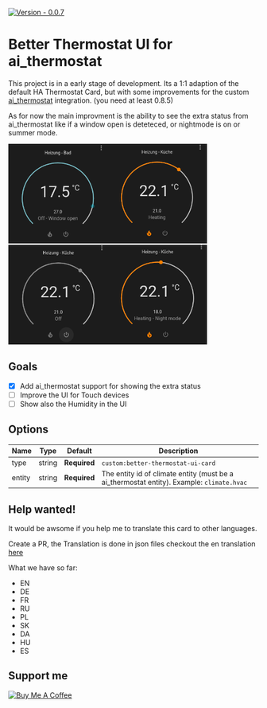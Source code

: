 [![Version - 0.0.7](https://img.shields.io/badge/Version-0.0.7-009688?style=for-the-badge)](https://github.com/KartoffelToby/ai_thermostat/releases)

# Better Thermostat UI for ai_thermostat

This project is in a early stage of development. Its a 1:1 adaption of the default HA Thermostat Card, but with some improvements for the custom [ai_thermostat](https://github.com/KartoffelToby/ai_thermostat) integration. (you need at least 0.8.5)

As for now the main improvment is the ability to see the extra status from ai_thermostat like if a window open is deteteced, or nightmode is on or summer mode.

<img style="width:200px; height:200px; object-fit:cover;" src="assets/1.png" width="200px"><img style="width:200px; height:200px; object-fit:cover;" src="assets/2.png" width="200px"><img style="width:200px; height:200px; object-fit:cover;" src="assets/3.png" width="200px"><img style="width:200px; height:200px; object-fit:cover;" src="assets/4.png" width="200px">
 
## Goals

- [X] Add ai_thermostat support for showing the extra status
- [ ] Improve the UI for Touch devices
- [ ] Show also the Humidity in the UI

## Options

| Name                 | Type    | Default      | Description                                                                                            |
| -------------------- | ------- | ------------ | ------------------------------------------------------------------------------------------------------ |
| type                 | string  | **Required** | `custom:better-thermostat-ui-card`                                                                          |
| entity               | string  | **Required** | The entity id of climate entity (must be a ai_thermostat entity). Example: `climate.hvac`                                               |


## Help wanted!

It would be awsome if you help me to translate this card to other languages.

Create a PR, the Translation is done in json files checkout the en translation [here](src/localize/languages/en.json)

What we have so far:
- EN
- DE
- FR
- RU
- PL
- SK
- DA
- HU
- ES

## Support me
<a href="https://www.buymeacoffee.com/kartoffeltoby" target="_blank"><img src="https://cdn.buymeacoffee.com/buttons/v2/default-green.png" alt="Buy Me A Coffee" style="height: 60px !important;width: 217px !important;" ></a>
